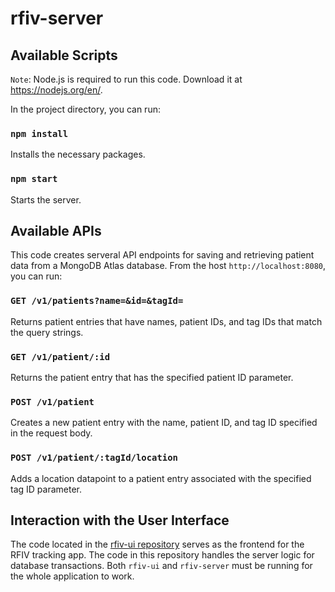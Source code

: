 # rfiv-server

## Available Scripts

`Note`: Node.js is required to run this code. Download it at https://nodejs.org/en/.

In the project directory, you can run:

### `npm install`

Installs the necessary packages.

### `npm start`

Starts the server.

## Available APIs

This code creates serveral API endpoints for saving and retrieving patient data from a MongoDB Atlas database. From the host `http://localhost:8080`, you can run:

### `GET /v1/patients?name=&id=&tagId=`

Returns patient entries that have names, patient IDs, and tag IDs that match the query strings.

### `GET /v1/patient/:id`

Returns the patient entry that has the specified patient ID parameter.

### `POST /v1/patient`

Creates a new patient entry with the name, patient ID, and tag ID specified in the request body.

### `POST /v1/patient/:tagId/location`

Adds a location datapoint to a patient entry associated with the specified tag ID parameter.

## Interaction with the User Interface

The code located in the [rfiv-ui repository](https://github.com/dj4zhang/rfiv-ui) serves as the frontend for the RFIV tracking app. The code in this repository handles the server logic for database transactions. Both `rfiv-ui` and `rfiv-server` must be running for the whole application to work.
